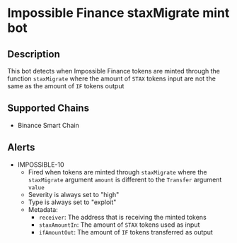 # Impossible Finance staxMigrate mint bot

## Description

This bot detects when Impossible Finance tokens are minted through the function `staxMigrate` where the amount of `STAX` tokens input are not the same as the amount of `IF` tokens output

## Supported Chains

- Binance Smart Chain

## Alerts

- IMPOSSIBLE-10
  - Fired when tokens are minted through `staxMigrate` where the `staxMigrate` argument `amount` is different to the `Transfer` argument `value`
  - Severity is always set to "high"
  - Type is always set to "exploit"
  - Metadata:
    - `receiver`:  The address that is receiving the minted tokens
    - `staxAmountIn`: The amount of `STAX` tokens used as input
    - `ifAmountOut`: The amount of `IF` tokens transferred as output
